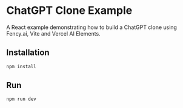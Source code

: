 # ChatGPT Clone Example

A React example demonstrating how to build a ChatGPT clone using Fency.ai, Vite and Vercel AI Elements.

## Installation

```bash
npm install
```

## Run

```bash
npm run dev
```
